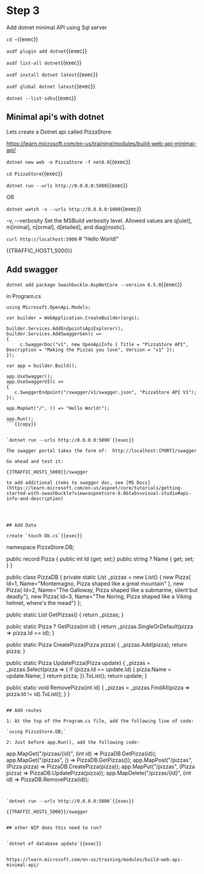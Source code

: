 # Step 3



Add dotnet minimal API using Sql server

`cd ~`{{exec}}

`asdf plugin add dotnet`{{exec}}

`asdf list-all dotnet`{{exec}}

`asdf install dotnet latest`{{exec}}

`asdf global dotnet latest`{{exec}}


`dotnet --list-sdks`{{exec}}

## Minimal api's with dotnet

Lets create a Dotnet api called PizzaStore:

https://learn.microsoft.com/en-us/training/modules/build-web-api-minimal-api/

`dotnet new web -o PizzaStore -f net8.0`{{exec}}

`cd PizzaStore`{{exec}}



`dotnet run --urls http://0.0.0.0:5000`{{exec}}

OR

`dotnet watch -v --urls http://0.0.0.0:5000`{{exec}}

-v, --verbosity Set the MSBuild verbosity level. Allowed values are q[uiet], m[inimal], n[ormal], d[etailed], and diag[nostic].



`curl http://localhost:5000`   # "Hello World!"

{{TRAFFIC_HOST1_5000}}

## Add swagger



`dotnet add package Swashbuckle.AspNetCore --version 6.5.0`{{exec}}

in Program.cs

```
using Microsoft.OpenApi.Models;

var builder = WebApplication.CreateBuilder(args);

builder.Services.AddEndpointsApiExplorer();
builder.Services.AddSwaggerGen(c =>
{
     c.SwaggerDoc("v1", new OpenApiInfo { Title = "PizzaStore API", Description = "Making the Pizzas you love", Version = "v1" });
});

var app = builder.Build();

app.UseSwagger();
app.UseSwaggerUI(c =>
{
   c.SwaggerEndpoint("/swagger/v1/swagger.json", "PizzaStore API V1");
});

app.MapGet("/", () => "Hello World!");

app.Run();
```{{copy}}


`dotnet run --urls http://0.0.0.0:5000`{{exec}}

The swagger portal takes the form of:  http://localhost:{PORT}/swagger

Go ahead and test it:

{{TRAFFIC_HOST1_5000}}/swagger

to add additional items to swagger doc, see [MS Docs](https://learn.microsoft.com/en-us/aspnet/core/tutorials/getting-started-with-swashbuckle?view=aspnetcore-8.0&tabs=visual-studio#api-info-and-description)




## Add Data

create `touch Db.cs`{{exec}}

```
namespace PizzaStore.DB;

 public record Pizza
 {
   public int Id {get; set;}
   public string ? Name { get; set; }
 }

 public class PizzaDB
 {
   private static List<Pizza> _pizzas = new List<Pizza>()
   {
     new Pizza{ Id=1, Name="Montemagno, Pizza shaped like a great mountain" },
     new Pizza{ Id=2, Name="The Galloway, Pizza shaped like a submarine, silent but deadly"},
     new Pizza{ Id=3, Name="The Noring, Pizza shaped like a Viking helmet, where's the mead"}
   };

   public static List<Pizza> GetPizzas()
   {
     return _pizzas;
   }

   public static Pizza ? GetPizza(int id)
   {
     return _pizzas.SingleOrDefault(pizza => pizza.Id == id);
   }

   public static Pizza CreatePizza(Pizza pizza)
   {
     _pizzas.Add(pizza);
     return pizza;
   }

   public static Pizza UpdatePizza(Pizza update)
   {
     _pizzas = _pizzas.Select(pizza =>
     {
       if (pizza.Id == update.Id)
       {
         pizza.Name = update.Name;
       }
       return pizza;
     }).ToList();
     return update;
   }

   public static void RemovePizza(int id)
   {
     _pizzas = _pizzas.FindAll(pizza => pizza.Id != id).ToList();
   }
 }
```{{copy}}

## Add routes

1: At the top of the Program.cs file, add the following line of code:

`using PizzaStore.DB;`

2: Just before app.Run(), add the following code:

```
app.MapGet("/pizzas/{id}", (int id) => PizzaDB.GetPizza(id));
app.MapGet("/pizzas", () => PizzaDB.GetPizzas());
app.MapPost("/pizzas", (Pizza pizza) => PizzaDB.CreatePizza(pizza));
app.MapPut("/pizzas", (Pizza pizza) => PizzaDB.UpdatePizza(pizza));
app.MapDelete("/pizzas/{id}", (int id) => PizzaDB.RemovePizza(id));
```{{copy}}


`dotnet run --urls http://0.0.0.0:5000`{{exec}}

{{TRAFFIC_HOST1_5000}}/swagger


## other WIP does this need to run?


`dotnet ef database update`{{exec}}


https://learn.microsoft.com/en-us/training/modules/build-web-api-minimal-api/
